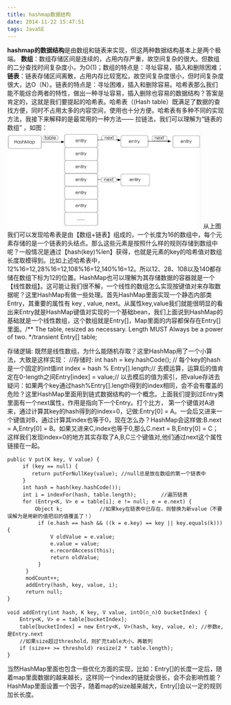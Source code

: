 ```yaml
---
title: hashmap数据结构
date: 2014-11-22 15:47:51
tags: JavaSE
---
```

**hashmap的数据结构**是由数组和链表来实现，但这两种数据结构基本上是两个极端。
**数组**：数组存储区间是连续的，占用内存严重，故空间复杂的很大。但数组的二分查找时间复杂度小，为O(1)；数组的特点是：寻址容易，插入和删除困难；
**链表**：链表存储区间离散，占用内存比较宽松，故空间复杂度很小，但时间复杂度很大，达O（N）。链表的特点是：寻址困难，插入和删除容易。哈希表那么我们能不能综合两者的特性，做出一种寻址容易，插入删除也容易的数据结构？答案是肯定的，这就是我们要提起的哈希表。哈希表（(Hash table）既满足了数据的查找方便，同时不占用太多的内容空间，使用也十分方便。哈希表有多种不同的实现方法，我接下来解释的是最常用的一种方法—— 拉链法，我们可以理解为“链表的数组” ，如图：
![JavaSE](hashmap数据结构/1.jpeg)
从上图我们可以发现哈希表是由【数组+链表】组成的，一个长度为16的数组中，每个元素存储的是一个链表的头结点。那么这些元素是按照什么样的规则存储到数组中呢？一般情况是通过【hash(key)%len】获得，也就是元素的key的哈希值对数组长度取模得到。比如上述哈希表中，12%16=12,28%16=12,108%16=12,140%16=12。所以12、28、108以及140都存储在数组下标为12的位置。HashMap也可以理解为其存储数据的容器就是一个【线性数组】。这可能让我们很不解，一个线性的数组怎么实现按键值对来存取数据呢？这里HashMap有做一些处理。首先HashMap里面实现一个静态内部类Entry，其重要的属性有 key , value, next。从属性key,value我们就能很明显的看出来Entry就是HashMap键值对实现的一个基础bean，我们上面说到HashMap的基础就是一个线性数组，这个数组就是Entry[]，Map里面的内容都保存在Entry[]里面。/** The table, resized as necessary. Length MUST Always be a power of two. */transient Entry[] table;

存储逻辑: 
既然是线性数组，为什么能随机存取？这里HashMap用了一个小算法，大致是这样实现：
//存储时:
int hash = key.hashCode(); // 每个key的hash是一个固定的int值int index = hash % Entry[].length;// 去模运算，运算后的值肯定在0-length之间Entry[index] = value;// 以去模后的值为索引，把value存进去疑问：如果两个key通过hash%Entry[].length得到的index相同，会不会有覆盖的危险？这里HashMap里面用到链式数据结构的一个概念。上面我们提到过Entry类里面有一个next属性，作用是指向下一个Entry。打个比方， 第一个键值对A进来，通过计算其key的hash得到的index=0，记做:Entry[0] = A。一会后又进来一个键值对B，通过计算其index也等于0，现在怎么办？HashMap会这样做:B.next = A,Entry[0] = B。如果又进来C,index也等于0,那么C.next = B,Entry[0] = C；这样我们发现index=0的地方其实存取了A,B,C三个键值对,他们通过next这个属性链接在一起。

	public V put(K key, V value) {
		 if (key == null) {
		 	return putForNullKey(value); //null总是放在数组的第一个链表中 
		 }
		 int hash = hash(key.hashCode());
		 int i = indexFor(hash, table.length);        //遍历链表
		 for (Entry<K, V> e = table[i]; e != null; e = e.next) {
			 Object k;            //如果key在链表中已存在，则替换为新value（不要误解为是用新的值把旧的值覆盖了！）
			  if (e.hash == hash && ((k = e.key) == key || key.equals(k))){
				  V oldValue = e.value;
				  e.value = value;
				  e.recordAccess(this);
				  return oldValue;
			  }
		  }
		  modCount++;
		  addEntry(hash, key, value, i);
		  return null;
	}
	
	void addEntry(int hash, K key, V value, intO(∩_∩)O bucketIndex) {
		Entry<K, V> e = table[bucketIndex];
		table[bucketIndex] = new Entry<K, V>(hash, key, value, e); //参数e, 是Entry.next
		//如果size超过threshold，则扩充table大小。再散列
		if (size++ >= threshold) resize(2 * table.length);
	}
   
   
   当然HashMap里面也包含一些优化方面的实现，比如：Entry[]的长度一定后，随着map里面数据的越来越长，这样同一个index的链就会很长，会不会影响性能？HashMap里面设置一个因子，随着map的size越来越大，Entry[]会以一定的规则加长长度。
  
  
  
  
  